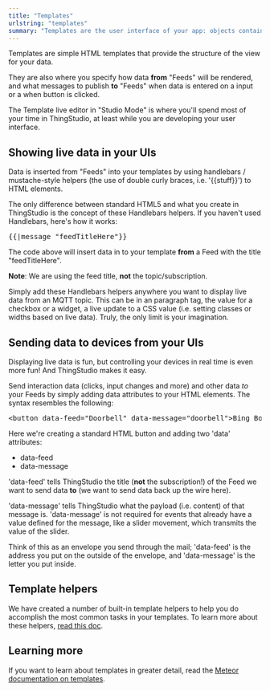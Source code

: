 ```yaml
---
title: "Templates"
urlstring: "templates"
summary: "Templates are the user interface of your app: objects containing HTML & JS which show live data from your feeds"
---
```


Templates are simple HTML templates that provide the structure of the view for your data.

They are also where you specify how data **from** "Feeds" will be rendered, and what messages to publish **to** "Feeds" when data is entered on a input or a when button is clicked.

The Template live editor in "Studio Mode" is where you'll spend most of your time in ThingStudio, at least while you are developing your user interface.

## Showing live data in your UIs

Data is inserted from "Feeds" into your templates by using handlebars / mustache-style helpers (the use of double curly braces, i.e. '{{stuff}}') to HTML elements.

The only difference between standard HTML5 and what you create in ThingStudio is the concept of these Handlebars helpers. If you haven't used Handlebars, here's how it works:

<pre>
{{|message "feedTitleHere"}}
</pre>

The code above will insert data in to your template **from** a Feed with the title "feedTitleHere".

**Note**: We are using the feed title, **not** the topic/subscription.

Simply add these Handlebars helpers anywhere you want to display live data from an MQTT topic. This can be in an paragraph tag, the value for a checkbox or a widget, a live update to a CSS value (i.e. setting classes or widths based on live data). Truly, the only limit is your imagination.

## Sending data to devices from your UIs
Displaying live data is fun, but controlling your devices in real time is even more fun! And ThingStudio makes it easy.

Send interaction data (clicks, input changes and more) and other data *to* your Feeds by simply adding data attributes to your HTML elements. The syntax resembles the following:

<pre>
&lt;button data-feed="Doorbell" data-message="doorbell"&gt;Bing Bong&lt;/button&gt;
</pre>

Here we're creating a standard HTML button and adding two 'data' attributes:

* data-feed
* data-message

'data-feed' tells ThingStudio the title (**not** the subscription!) of the Feed we want to send data **to** (we want to send data back up the wire here).

'data-message' tells ThingStudio what the payload (i.e. content) of that message is. 'data-message' is not required for events that already have a value defined for the message, like a slider movement, which transmits the value of the slider.

Think of this as an envelope you send through the mail; 'data-feed' is the address you put on the outside of the envelope, and 'data-message' is the letter you put inside.

## Template helpers
We have created a number of built-in template helpers to help you do accomplish the most common tasks in your templates. To learn more about these helpers, [read this doc](/docs/template-helpers-reference).

## Learning more
If you want to learn about templates in greater detail, read the [Meteor documentation on templates](http://docs.meteor.com/#/basic/defining-templates).
